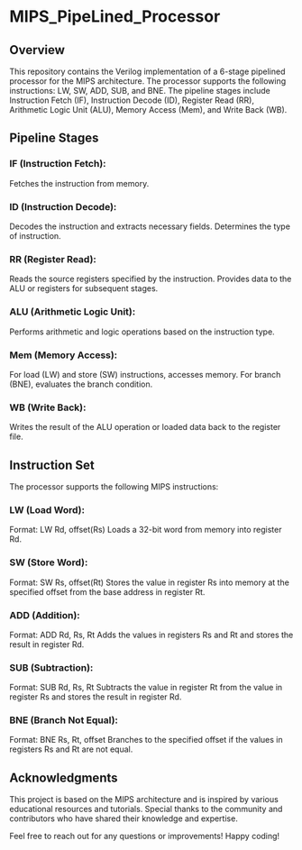 # MIPS_PipeLined_Processor
## Overview
This repository contains the Verilog implementation of a 6-stage pipelined processor for the MIPS architecture. The processor supports the following instructions: LW, SW, ADD, SUB, and BNE. The pipeline stages include Instruction Fetch (IF), Instruction Decode (ID), Register Read (RR), Arithmetic Logic Unit (ALU), Memory Access (Mem), and Write Back (WB).

## Pipeline Stages
### IF (Instruction Fetch):

Fetches the instruction from memory.
### ID (Instruction Decode):

Decodes the instruction and extracts necessary fields.
Determines the type of instruction.
### RR (Register Read):

Reads the source registers specified by the instruction.
Provides data to the ALU or registers for subsequent stages.
### ALU (Arithmetic Logic Unit):

Performs arithmetic and logic operations based on the instruction type.
### Mem (Memory Access):

For load (LW) and store (SW) instructions, accesses memory.
For branch (BNE), evaluates the branch condition.
### WB (Write Back):

Writes the result of the ALU operation or loaded data back to the register file.
## Instruction Set
The processor supports the following MIPS instructions:

### LW (Load Word):

Format: LW Rd, offset(Rs)
Loads a 32-bit word from memory into register Rd.
### SW (Store Word):

Format: SW Rs, offset(Rt)
Stores the value in register Rs into memory at the specified offset from the base address in register Rt.
### ADD (Addition):

Format: ADD Rd, Rs, Rt
Adds the values in registers Rs and Rt and stores the result in register Rd.
### SUB (Subtraction):

Format: SUB Rd, Rs, Rt
Subtracts the value in register Rt from the value in register Rs and stores the result in register Rd.
### BNE (Branch Not Equal):

Format: BNE Rs, Rt, offset
Branches to the specified offset if the values in registers Rs and Rt are not equal.


## Acknowledgments
This project is based on the MIPS architecture and is inspired by various educational resources and tutorials. Special thanks to the community and contributors who have shared their knowledge and expertise.

Feel free to reach out for any questions or improvements! Happy coding!
